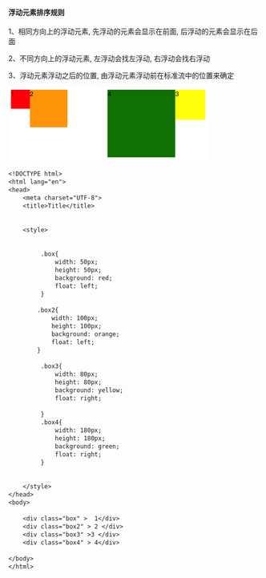 #### 浮动元素排序规则

1、相同方向上的浮动元素, 先浮动的元素会显示在前面, 后浮动的元素会显示在后面

2、不同方向上的浮动元素, 左浮动会找左浮动, 右浮动会找右浮动

3、浮动元素浮动之后的位置, 由浮动元素浮动前在标准流中的位置来确定

![](/assets/float_guize.png)


```
<!DOCTYPE html>
<html lang="en">
<head>
    <meta charset="UTF-8">
    <title>Title</title>


    <style>


         .box{
             width: 50px;
             height: 50px;
             background: red;
             float: left;
         }

        .box2{
            width: 100px;
            height: 100px;
            background: orange;
            float: left;
        }

         .box3{
             width: 80px;
             height: 80px;
             background: yellow;
             float: right;

         }
         .box4{
             width: 180px;
             height: 180px;
             background: green;
             float: right;
         }
 

    </style>
</head>
<body>
 
    <div class="box" >  1</div>
    <div class="box2" > 2 </div> 
    <div class="box3" >3 </div>
    <div class="box4" > 4</div>
 
</body>
</html>
```
